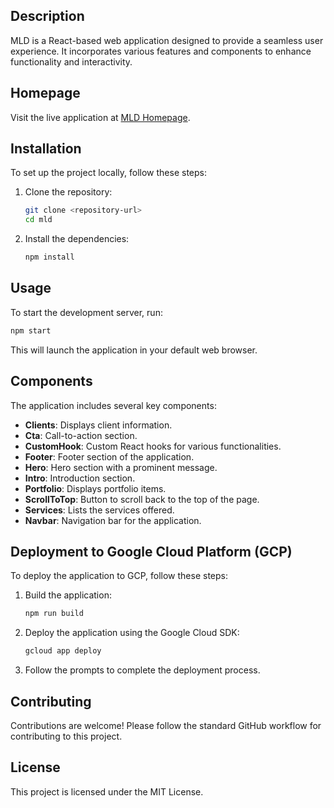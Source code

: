 

## Description
MLD is a React-based web application designed to provide a seamless user experience. It incorporates various features and components to enhance functionality and interactivity.

## Homepage
Visit the live application at [MLD Homepage](https://mld.ng/).

## Installation
To set up the project locally, follow these steps:

1. Clone the repository:
   ```bash
   git clone <repository-url>
   cd mld
   ```

2. Install the dependencies:
   ```bash
   npm install
   ```

## Usage
To start the development server, run:
```bash
npm start
```
This will launch the application in your default web browser.

## Components
The application includes several key components:
- **Clients**: Displays client information.
- **Cta**: Call-to-action section.
- **CustomHook**: Custom React hooks for various functionalities.
- **Footer**: Footer section of the application.
- **Hero**: Hero section with a prominent message.
- **Intro**: Introduction section.
- **Portfolio**: Displays portfolio items.
- **ScrollToTop**: Button to scroll back to the top of the page.
- **Services**: Lists the services offered.
- **Navbar**: Navigation bar for the application.

## Deployment to Google Cloud Platform (GCP)

To deploy the application to GCP, follow these steps:

1. Build the application:
   ```bash
   npm run build
   ```

2. Deploy the application using the Google Cloud SDK:
   ```bash
   gcloud app deploy
   ```

3. Follow the prompts to complete the deployment process.

## Contributing
Contributions are welcome! Please follow the standard GitHub workflow for contributing to this project.

## License
This project is licensed under the MIT License.
